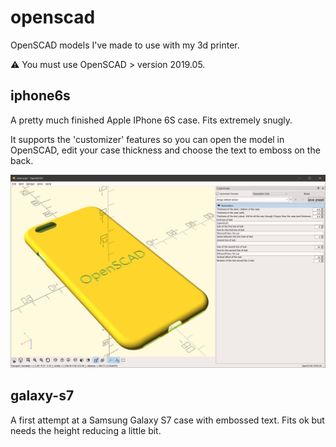 # openscad

OpenSCAD models I've made to use with my 3d printer.

:warning: You must use OpenSCAD > version 2019.05.

## iphone6s

A pretty much finished Apple IPhone 6S case. Fits extremely snugly.

It supports the 'customizer' features so you can open the model in OpenSCAD, edit your case thickness and choose the text to emboss on the back.

![OpenSCAD Screenshot](https://raw.githubusercontent.com/olliholliday/openscad/master/iphone-6s/customiser.png)

## galaxy-s7

A first attempt at a Samsung Galaxy S7 case with embossed text. Fits ok but needs the height reducing a little bit.

